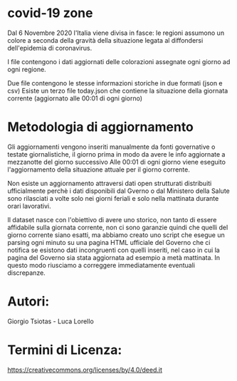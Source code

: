 # covid-19 zone
Dal 6 Novembre 2020 l'Italia viene divisa in fasce: le regioni assumono un colore a seconda della gravità della situazione legata al diffondersi dell'epidemia di coronavirus.

I file contengono i dati aggiornati delle colorazioni assegnate ogni giorno ad ogni regione.
 
Due file contengono le stesse informazioni storiche in due formati (json e csv)
Esiste un terzo file today.json che contiene la situazione della giornata corrente (aggiornato alle 00:01 di ogni giorno)

# Metodologia di aggiornamento
Gli aggiornamenti vengono inseriti manualmente da fonti governative o testate giornalistiche, il giorno prima in modo da avere le info aggiornate a mezzanotte del giorno successivo 
Alle 00:01 di ogni giorno viene eseguito l'aggiornamento della situazione attuale per il giorno corrente.

Non esiste un aggiornamento attraversi dati open strutturati distribuiti ufficialmente perchè i dati disponibili dal Gverno o dal Ministero della Salute sono rilasciati a volte solo nei giorni feriali e solo nella mattinata durante orari lavorativi.

Il dataset nasce con l'obiettivo di avere uno storico, non tanto di essere affidabile sulla giornata corrente, non ci sono garanzie quindi che quelli del giorno corrente siano esatti, ma abbiamo creato uno script che esegue un parsing ogni minuto su una pagina HTML ufficiale del Governo che ci notifica se esistono dati incongruenti con quelli inseriti, nel caso  in cui la pagina del Governo sia stata aggiornata ad esempio a metà mattinata. In questo modo riusciamo a correggere immediatamente eventuali discrepanze.

# Autori:
Giorgio Tsiotas - Luca Lorello

# Termini di Licenza:
https://creativecommons.org/licenses/by/4.0/deed.it
